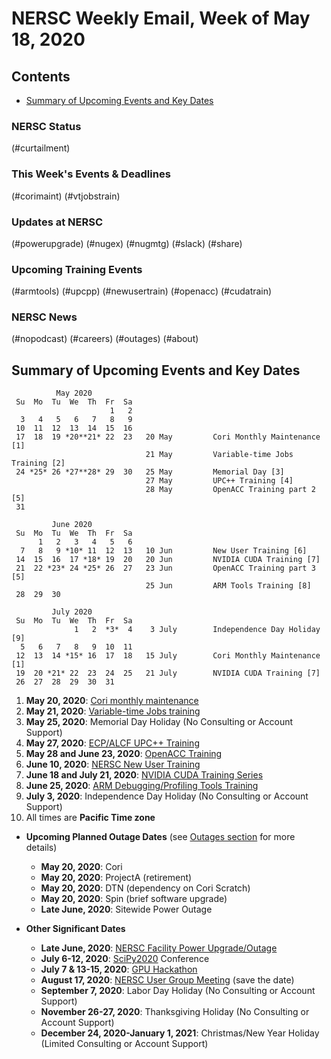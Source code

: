 # NERSC Weekly Email, Week of May 18, 2020 <a name="top"></a> #

## Contents ## 

- [Summary of Upcoming Events and Key Dates](#dates)

### NERSC Status

(#curtailment)

### This Week's Events & Deadlines

(#corimaint)
(#vtjobstrain)

### Updates at NERSC 

(#powerupgrade)
(#nugex)
(#nugmtg)
(#slack)
(#share)

### Upcoming Training Events 

(#armtools)
(#upcpp)
(#newusertrain)
(#openacc)
(#cudatrain)

### NERSC News 

(#nopodcast)
(#careers)
(#outages)
(#about)

## Summary of Upcoming Events and Key Dates <a name="dates"/></a> ##

              May 2020
     Su  Mo  Tu  We  Th  Fr  Sa
                          1   2
      3   4   5   6   7   8   9 
     10  11  12  13  14  15  16 
     17  18  19 *20**21* 22  23   20 May         Cori Monthly Maintenance [1]
                                  21 May         Variable-time Jobs Training [2]
     24 *25* 26 *27**28* 29  30   25 May         Memorial Day [3]
                                  27 May         UPC++ Training [4]
                                  28 May         OpenACC Training part 2 [5]
     31

             June 2020        
     Su  Mo  Tu  We  Th  Fr  Sa  
          1   2   3   4   5   6  
      7   8   9 *10* 11  12  13   10 Jun         New User Training [6]
     14  15  16  17 *18* 19  20   20 Jun         NVIDIA CUDA Training [7] 
     21  22 *23* 24 *25* 26  27   23 Jun         OpenACC Training part 3 [5]
                                  25 Jun         ARM Tools Training [8]
     28  29  30         

             July 2020     
     Su  Mo  Tu  We  Th  Fr  Sa
                  1   2  *3*  4    3 July        Independence Day Holiday [9]
      5   6   7   8   9  10  11   
     12  13  14 *15* 16  17  18   15 July        Cori Monthly Maintenance [1] 
     19  20 *21* 22  23  24  25   21 July        NVIDIA CUDA Training [7]
     26  27  28  29  30  31 


1. **May 20, 2020**: [Cori monthly maintenance](#corimaint)
2. **May 21, 2020**: [Variable-time Jobs training](#vtjobstrain)
3. **May 25, 2020**: Memorial Day Holiday (No Consulting or Account Support)
4. **May 27, 2020**: [ECP/ALCF UPC++ Training](#upcpp)
5. **May 28 and June 23, 2020**: [OpenACC Training](#openacc)
6. **June 10, 2020**: [NERSC New User Training](#newusertrain)
7. **June 18 and July 21, 2020**: [NVIDIA CUDA Training Series](#cudatrain)
8. **June 25, 2020**: [ARM Debugging/Profiling Tools Training](#armtools)
9. **July 3, 2020**: Independence Day Holiday (No Consulting or Account Support)
10. All times are **Pacific Time zone**

- **Upcoming Planned Outage Dates** (see [Outages section](#outages) for more 
details)
    - **May 20, 2020**: Cori
    - **May 20, 2020**: ProjectA (retirement)
    - **May 20, 2020**: DTN (dependency on Cori Scratch)
    - **May 20, 2020**: Spin (brief software upgrade)
    - **Late June, 2020**: Sitewide Power Outage

- **Other Significant Dates**
    - **Late June, 2020**: [NERSC Facility Power Upgrade/Outage](#powerupgrade)
    - **July 6-12, 2020**: [SciPy2020](https://www.scipy2020.scipy.org/) Conference
    - **July 7 & 13-15, 2020**: [GPU Hackathon](#gpuhackathon)
    - **August 17, 2020**: [NERSC User Group Meeting](#nugmtg) (save the date)
    - **September 7, 2020**: Labor Day Holiday (No Consulting or Account Support)
    - **November 26-27, 2020**: Thanksgiving Holiday (No Consulting or Account Support)
    - **December 24, 2020-January 1, 2021**: Christmas/New Year Holiday (Limited Consulting or Account Support)

